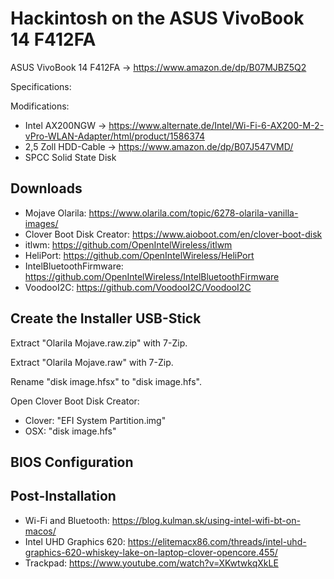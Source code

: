 # Hackintosh on the ASUS VivoBook 14 F412FA

ASUS VivoBook 14 F412FA -> https://www.amazon.de/dp/B07MJBZ5Q2

Specifications:

Modifications:

- Intel AX200NGW -> https://www.alternate.de/Intel/Wi-Fi-6-AX200-M-2-vPro-WLAN-Adapter/html/product/1586374
- 2,5 Zoll HDD-Cable -> https://www.amazon.de/dp/B07J547VMD/
- SPCC Solid State Disk

## Downloads

- Mojave Olarila: https://www.olarila.com/topic/6278-olarila-vanilla-images/
- Clover Boot Disk Creator: https://www.aioboot.com/en/clover-boot-disk
- itlwm: https://github.com/OpenIntelWireless/itlwm
- HeliPort: https://github.com/OpenIntelWireless/HeliPort
- IntelBluetoothFirmware: https://github.com/OpenIntelWireless/IntelBluetoothFirmware
- VoodooI2C: https://github.com/VoodooI2C/VoodooI2C

## Create the Installer USB-Stick

Extract "Olarila Mojave.raw.zip" with 7-Zip.

Extract "Olarila Mojave.raw" with 7-Zip.

Rename "disk image.hfsx" to "disk image.hfs".

Open Clover Boot Disk Creator:

- Clover: "EFI System Partition.img"
- OSX: "disk image.hfs"

## BIOS Configuration

## Post-Installation

- Wi-Fi and Bluetooth: https://blog.kulman.sk/using-intel-wifi-bt-on-macos/
- Intel UHD Graphics 620: https://elitemacx86.com/threads/intel-uhd-graphics-620-whiskey-lake-on-laptop-clover-opencore.455/
- Trackpad: https://www.youtube.com/watch?v=XKwtwkqXkLE
